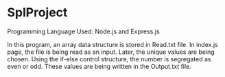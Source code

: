 # SplProject

Programming Language Used: Node.js and Express.js

In this program, an array data structure is stored in Read.txt file. In index.js page, the file is being read as an input. Later, the unique values are being chosen. Using the if-else control structure, the number is segregated as even or odd. These values are being written in the Output.txt file.
